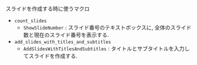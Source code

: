 スライドを作成する時に使うマクロ

- `count_slides`
    - `ShowSlideNumber` : スライド番号のテキストボックスに, 全体のスライド数と現在のスライド番号を表示する.
- `add_slides_with_titles_and_subtitles`
    - `AddSlidesWithTitlesAndSubtitles` : タイトルとサブタイトルを入力してスライドを作成する.
